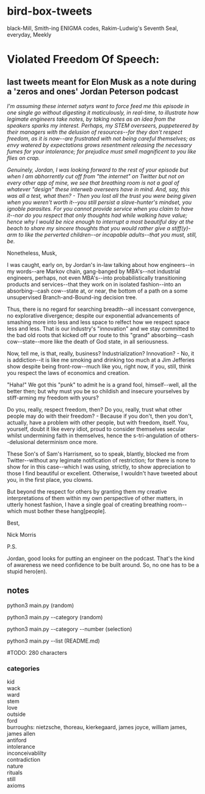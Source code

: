 # bird-box-tweets
black-Mill, Smith-ing ENIGMA codes, Rakim-Ludwig's Seventh Seal, everyday, Meekly

# Violated Freedom Of Speech:
## last tweets meant for Elon Musk as a note during a 'zeros and ones' Jordan Peterson podcast
*I'm assuming these internet satyrs want to force feed me this episode in one single go without digesting it maticulously, in real-time, to illustrate how legimate engineers take notes, by taking notes as an idea from the speakers sparks my interest. Perhaps, my STEM overseers, puppeteered by their managers with the delusion of resources--for they don't respect freedom, as it is now--are frustrated with not being careful themselves; as envy watered by expectations grows resentment releasing the necessary fumes for your intolerance; for prejudice must smell magnificent to you like flies on crap.*

*Genuinely, Jordan, I was looking forward to the rest of your episode but when I am abhorrently cut off from "the internet" on Twitter but not on every other app of mine, we see that breathing room is not a goal of whatever "design" these interweb overseers have in mind. And, say, this was all a test, what then? - Then you lost all the trust you were being given when you weren't worth it--you still persist a slave-hunter's mindset, you ignoble parasites. For you cannot provide service when you claim to have it--nor do you respect that only thoughts had while walking have value; hence why I would be nice enough to interrupt a most beautiful day at the beach to share my sincere thoughts that you would rather give a stiff(y)-arm to like the perverted children--or incapable adults--that you must, still, be.*

Nonetheless, Musk,

I was caught, early on, by Jordan's in-law talking about how engineers--in my words--are Markov chain, gang-banged by MBA's--not industrial engineers, perhaps, not even MBA's--into probabilistically transitioning products and services--that they work on in isolated fashion--into an absorbing--cash cow--state at, or near, the bottom of a path on a some unsupervised Branch-and-Bound-ing decision tree. 

Thus, there is no regard for searching breadth--all incessant convergence, no explorative divergence; despite our exponential advancements of smashing more into less and less space to relfect how we respect space less and less. That is our industry's "innovation" and we stay committed to the bad old roots that kicked off our route to this "grand" absorbing--cash cow--state--more like the death of God state, in all seriousness.

Now, tell me, is that, really, business? Industrialization? Innovation? - No, it is addiction--it is like me smoking and drinking too much at a Jim Jefferies show despite being front-row--much like you, right now, if you, still, think you respect the laws of economics and creation. 

"Haha!" We got this "punk" to admit he is a grand fool, himself--well, all the better then; but why must you be so childish and insecure yourselves by stiff-arming my freedom with yours?

Do you, really, respect freedom, then? Do you, really, trust what other people may do with their freedom? - Because if you don't, then you don't, actually, have a problem with other people, but with freedom, itself. You, yourself, doubt it like every idiot, proud to consider themselves secular whilst undermining faith in themselves, hence the s-tri-angulation of others--delusional determinism once more. 

These Son's of Sam's Harrisment, so to speak, blantly, blocked me from Twitter--without any legimate notification of restriction; for there is none to show for in this case--which I was using, strictly, to show appreciation to those I find beautiful or excellent. Otherwise, I wouldn't have tweeted about you, in the first place, you clowns.

But beyond the respect for others by granting them my creative interpretations of them within my own perspective of other matters, in utterly honest fashion, I have a single goal of creating breathing room--which must bother these hang[people].

Best,

Nick Morris

P.S. 

Jordan, good looks for putting an engineer on the podcast. That's the kind of awareness we need confidence to be built around. So, no one has to be a stupid hero(en).
 
## notes
python3 main.py (random) 

python3 main.py --category (random)

python3 main.py --category --number (selection)

python3 main.py --list (README.md)

#TODO: 280 characters

### categories

kid  
wack  
ward  
stem  
love  
outside  
ford  
burroughs: nietzsche, thoreau, kierkegaard, james joyce, william james, james allen  
antiford  
intolerance  
inconceivablilty  
contradiction  
nature  
rituals  
still  
axioms  
